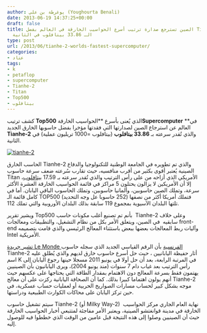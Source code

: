 ```yaml
---
author: يوغرطة بن علي (Youghourta Benali)
date: 2013-06-19 14:37:25+00:00
draft: false
title: الصين تسترجع صدارة ترتيب أسرع الحواسيب الخارقة في العالم بفضل Tianhe-2 صاحب
  الـ 33.86 بيتافلوب في الثانية
type: post
url: /2013/06/tianhe-2-worlds-fastest-supercomputer/
categories:
- عتاد
tags:
- k
- petaflop
- supercomputer
- Tianhe-2
- Titan
- Top500
- بيتافلوب
---
```


كشف ترتيب **Top500** الذي يُعنى بأسرع **الحواسيب الخارقة****Supercomputer**** **في العالم عن استرجاع الصين لصدارتها التي فقدتها مؤخرا بفضل حاسوبها الخارق الجديد **Tianhe-2** والذي تُقدر سرعته بـ **33.86 بيتافلوب** (بيتافلوب =1000 تريليون عملية) في الثانية.




[![tianhe-2](http://www.it-scoop.com/wp-content/uploads/2013/06/tianhe-2.jpg)
](http://www.it-scoop.com/wp-content/uploads/2013/06/tianhe-2.jpg)




الحاسب الخارق Tianhe-2 والذي تم تطويره في الجامعة الوطنية للتكنولوجيا والدفاع الصينية يُعتبر أقوى بكثير من أقرب منافسيه، حيث تقارب سُرعته ضعف سرعة حاسوب Titan الأمريكي الذي أزاحه من على رأس الترتيب والذي تُقدر سرعته بـ 17.59 [بيتافلوب](http://en.wikipedia.org/wiki/FLOPS)، إلا أن الأمريكين لا يزالون يحتلون 5 مراكز في قائمة الحواسيب الخارقة العشرة الأكثر سرعة، وتملك الصين حاسوبين، وألمانيا حاسوبين، وتملك الحاسوب الباقي اليابان. أما في كامل قائمة الـ TOP500 فتملك أمريكا أكثر من نصفها (252 حاسوبا عل وجه التحديد) تلتها البلدان الآسيوية بمجموع 119 سابقة بذلك البلدان الأوروبية والتي تملك 112.




ويشير تقرير Top500 بأنم تم تصنيع أغلب مكونات حاسب  Tianhe-2 وعلى خلاف سابقيه  في الصين، ويتعلق الأمر بكل من نظام التشغيل، والتطبيقات ومعالجات front-end وآليات ربط المعالجات بعضها ببعض باستثناء المعالج الرئيسي والذي قامت بتصميمه Intel الأمريكية.




[تشير جريدة Le Monde الفرنسية](http://www.lemonde.fr/technologies/article/2013/06/18/le-plus-puissant-super-ordinateur-au-monde-est-chinois_3431798_651865.html) بأن الرقم القياسي الجديد الذي سجله حاسوب Tianhe-2 أثار حفيظة اليابانيين ، حيث حل أسرع حاسوب خارق لديهم والذي يُطلق عليه اسم K في المرتبة الرابعة، بعد أن حل أولا في يونيو 2011 مسجلا حينها رجوع اليابان إلى رأس الترتيب بعد غياب دام 7 سنوات (مند يونيو 2004)، ويرى اليابانيون بأن الصينيين يهتمون فقط بسرعة المعالج دون الاهتمام بمقدار الطاقة التي يحتاجها على عكسهم حيث أنهم يولون اهتماما كبيرا بذلك. كما أن الصحافة اليابانية ركزت على أن معالج Tianhe-2 موجه بشكل كبير لحساب مسارات الصواريخ الحربية أو لعمليات حساب عسكرية، في حين تركز اليابان على محاكات الكوارث الطبيعية ودراستها.




سيتم تشغيل حاسوب Tianhe-2 (أو Milky Way-2)  نهاية العام الجاري مركز الحواسيب الخارقة في مدينة قوانغتشو الصينية، ويعتبر الأمر مفاجئة لمتتبعي أخبار الحواسيب الخارقة حيث أن الصينيين وصلوا إلى هذه النتيجة قبل عامين من الوقت الذي خططوا فيه للوصول إليه.
